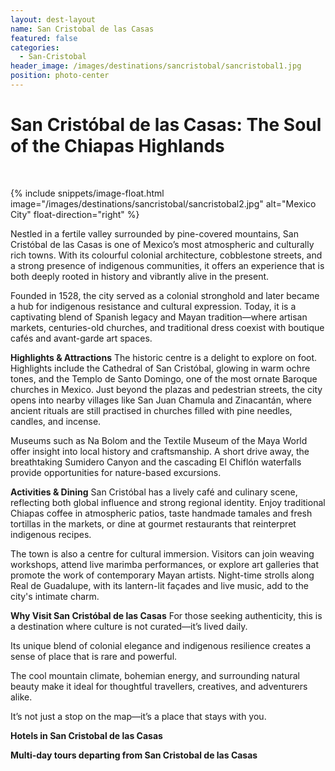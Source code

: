 ```yaml
---
layout: dest-layout
name: San Cristobal de las Casas
featured: false
categories:
  - San-Cristobal
header_image: /images/destinations/sancristobal/sancristobal1.jpg
position: photo-center
---
```


# **San Cristóbal de las Casas: The Soul of the Chiapas Highlands**

&nbsp;

{% include snippets/image-float.html image="/images/destinations/sancristobal/sancristobal2.jpg" alt="Mexico City" float-direction="right" %}

Nestled in a fertile valley surrounded by pine-covered mountains, San Cristóbal de las Casas is one of Mexico’s most atmospheric and culturally rich towns. With its colourful colonial architecture, cobblestone streets, and a strong presence of indigenous communities, it offers an experience that is both deeply rooted in history and vibrantly alive in the present.

Founded in 1528, the city served as a colonial stronghold and later became a hub for indigenous resistance and cultural expression. Today, it is a captivating blend of Spanish legacy and Mayan tradition—where artisan markets, centuries-old churches, and traditional dress coexist with boutique cafés and avant-garde art spaces.

**Highlights & Attractions**
The historic centre is a delight to explore on foot. Highlights include the Cathedral of San Cristóbal, glowing in warm ochre tones, and the Templo de Santo Domingo, one of the most ornate Baroque churches in Mexico. Just beyond the plazas and pedestrian streets, the city opens into nearby villages like San Juan Chamula and Zinacantán, where ancient rituals are still practised in churches filled with pine needles, candles, and incense.

Museums such as Na Bolom and the Textile Museum of the Maya World offer insight into local history and craftsmanship. A short drive away, the breathtaking Sumidero Canyon and the cascading El Chiflón waterfalls provide opportunities for nature-based excursions.

**Activities & Dining**
San Cristóbal has a lively café and culinary scene, reflecting both global influence and strong regional identity. Enjoy traditional Chiapas coffee in atmospheric patios, taste handmade tamales and fresh tortillas in the markets, or dine at gourmet restaurants that reinterpret indigenous recipes.

The town is also a centre for cultural immersion. Visitors can join weaving workshops, attend live marimba performances, or explore art galleries that promote the work of contemporary Mayan artists. Night-time strolls along Real de Guadalupe, with its lantern-lit façades and live music, add to the city's intimate charm.

**Why Visit San Cristóbal de las Casas**
For those seeking authenticity, this is a destination where culture is not curated—it’s lived daily.  

Its unique blend of colonial elegance and indigenous resilience creates a sense of place that is rare and powerful.  

The cool mountain climate, bohemian energy, and surrounding natural beauty make it ideal for thoughtful travellers, creatives, and adventurers alike.  

It’s not just a stop on the map—it’s a place that stays with you.  

**Hotels in San Cristobal de las Casas**

<!-- <section class='grid'>
<div class="col-3_sm-4_xs-6 padded-1">
    <a href="/hotels/andazcondesa">
        <div class="bg-image square" style="background-image:url('/images/hotels/andazcondesa/andazcondesa6.jpg')">  </div>
        <h3 class='center'>Andaz Condesa</h3>        
    </a>  
</div> -->


</section>

**Multi-day tours departing from San Cristobal de las Casas**

<!-- <section class='grid'>

    <div class="col-3_sm-4_xs-6 padded-1">
        <a href="/tours/luxurymexico">
            <div class="bg-image square" style="background-image:url('/images/hotels/banyanpuebla/banyanpue3.webp')">  </div>
            <h3 class='center'>Luxury Mexico</h3>        
        </a>  
    </div>

    </section> -->